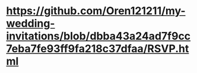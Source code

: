 # https://github.com/Oren121211/my-wedding-invitations/blob/dbba43a24ad7f9cc7eba7fe93ff9fa218c37dfaa/RSVP.html
